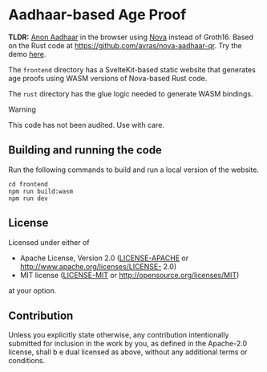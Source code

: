 # Aadhaar-based Age Proof
**TLDR:** [Anon Aadhaar](https://pse.dev/en/projects/anon-aadhaar) in the browser using [Nova](https://github.com/microsoft/Nova) instead of Groth16. Based on the Rust code at https://github.com/avras/nova-aadhaar-qr. Try the demo [here](https://age-proof.vercel.app/).

The `frontend` directory has a SvelteKit-based static website that generates age proofs using WASM versions of Nova-based Rust code.

The `rust` directory has the glue logic needed to generate WASM bindings.

> [!WARNING]
> This code has not been audited. Use with care.


## Building and running the code
Run the following commands to build and run a local version of the website.

```
cd frontend
npm run build:wasm
npm run dev
```

## License

Licensed under either of

 * Apache License, Version 2.0
   ([LICENSE-APACHE](LICENSE-APACHE) or http://www.apache.org/licenses/LICENSE-
2.0)
 * MIT license
   ([LICENSE-MIT](LICENSE-MIT) or http://opensource.org/licenses/MIT)

at your option.

## Contribution

Unless you explicitly state otherwise, any contribution intentionally submitted
for inclusion in the work by you, as defined in the Apache-2.0 license, shall b
e
dual licensed as above, without any additional terms or conditions.
